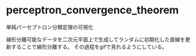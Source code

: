 # perceptron_convergence_theorem
単純パーセプトロン分類定理の可視化

線形分離可能なデータを二次元平面上で生成してランダムに初期化した直線を更新することで線形分離する。
その過程をgifで見れるようにしている。

